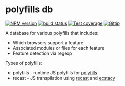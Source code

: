 
# polyfills db

[![NPM version][npm-image]][npm-url]
[![build status][travis-image]][travis-url]
[![Test coverage][coveralls-image]][coveralls-url]
[![Gittip][gittip-image]][gittip-url]

A database for various polyfills that includes:

- Which browsers support a feature
- Associated modules or files for each feature
- Feature detection via regexp

Types of polyfills:

- polyfills - runtime JS polyfills for [polyfills](http://github.com/polyfills/polyfills)
- recast - JS transpilation using [recast](https://github.com/benjamn/recast) and [ecstacy](https://github.com/polyfills/ecstacy)

[npm-image]: https://img.shields.io/npm/v/db.svg?style=flat
[npm-url]: https://npmjs.org/package/db
[travis-image]: https://img.shields.io/travis/polyfills/db.svg?style=flat
[travis-url]: https://travis-ci.org/polyfills/db
[coveralls-image]: https://img.shields.io/coveralls/polyfills/db.svg?style=flat
[coveralls-url]: https://coveralls.io/r/polyfills/db?branch=master
[gittip-image]: https://img.shields.io/gittip/jonathanong.svg?style=flat
[gittip-url]: https://www.gittip.com/jonathanong/

